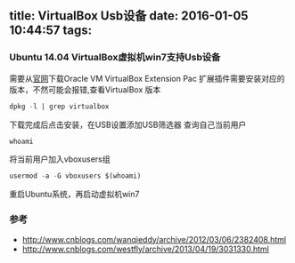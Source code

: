 title: VirtualBox Usb设备
date: 2016-01-05 10:44:57
tags:
---
### Ubuntu 14.04 VirtualBox虚拟机win7支持Usb设备
需要从[官网](https://www.virtualbox.org/wiki/Downloads)下载Oracle VM VirtualBox Extension Pac
扩展插件需要安装对应的版本，不然可能会报错,查看VirtualBox 版本
```sql
dpkg -l | grep virtualbox
```
下载完成后点击安装，在USB设置添加USB筛选器
查询自己当前用户
```sql
whoami
```
将当前用户加入vboxusers组
```sql
usermod -a -G vboxusers $(whoami)
```
重启Ubuntu系统，再启动虚拟机win7

### 参考
* http://www.cnblogs.com/wanqieddy/archive/2012/03/06/2382408.html
* http://www.cnblogs.com/westfly/archive/2013/04/19/3031330.html
